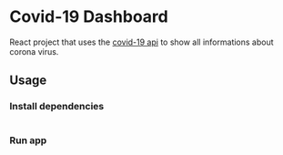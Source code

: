 # Covid-19 Dashboard

React project that uses the [covid-19 api](https://documenter.getpostman.com/view/8854915/SzS7R6uu?version=latest/) to show all informations about corona virus.

## Usage

### Install dependencies
```npm install
```
### Run app
```npm start
```

